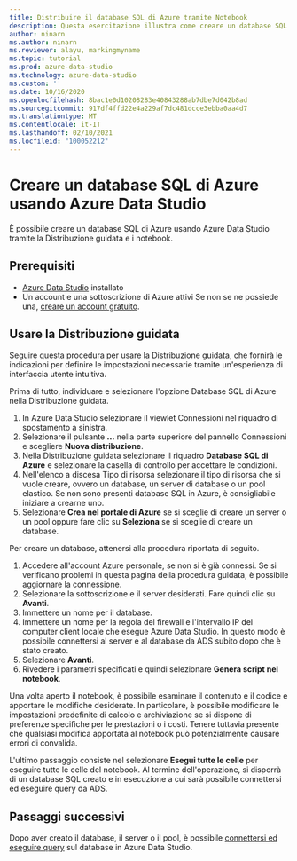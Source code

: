 ```yaml
---
title: Distribuire il database SQL di Azure tramite Notebook
description: Questa esercitazione illustra come creare un database SQL di Azure.
author: ninarn
ms.author: ninarn
ms.reviewer: alayu, markingmyname
ms.topic: tutorial
ms.prod: azure-data-studio
ms.technology: azure-data-studio
ms.custom: ''
ms.date: 10/16/2020
ms.openlocfilehash: 8bac1e0d10208283e40843288ab7dbe7d042b8ad
ms.sourcegitcommit: 917df4ffd22e4a229af7dc481dcce3ebba0aa4d7
ms.translationtype: MT
ms.contentlocale: it-IT
ms.lasthandoff: 02/10/2021
ms.locfileid: "100052212"
---
```

# <a name="create-an-azure-sql-database-using-azure-data-studio"></a>Creare un database SQL di Azure usando Azure Data Studio

È possibile creare un database SQL di Azure usando Azure Data Studio tramite la Distribuzione guidata e i notebook.

## <a name="pre-requisites"></a>Prerequisiti

 - [Azure Data Studio](download-azure-data-studio.md) installato
 - Un account e una sottoscrizione di Azure attivi Se non se ne possiede una, [creare un account gratuito](https://azure.microsoft.com/free/).

## <a name="use-the-deployment-wizard"></a>Usare la Distribuzione guidata

Seguire questa procedura per usare la Distribuzione guidata, che fornirà le indicazioni per definire le impostazioni necessarie tramite un'esperienza di interfaccia utente intuitiva.

Prima di tutto, individuare e selezionare l'opzione Database SQL di Azure nella Distribuzione guidata.

 1. In Azure Data Studio selezionare il viewlet Connessioni nel riquadro di spostamento a sinistra.
 2. Selezionare il pulsante **...** nella parte superiore del pannello Connessioni e scegliere **Nuova distribuzione**.
 3. Nella Distribuzione guidata selezionare il riquadro **Database SQL di Azure** e selezionare la casella di controllo per accettare le condizioni.
 4. Nell'elenco a discesa Tipo di risorsa selezionare il tipo di risorsa che si vuole creare, ovvero un database, un server di database o un pool elastico. Se non sono presenti database SQL in Azure, è consigliabile iniziare a crearne uno.
 5. Selezionare **Crea nel portale di Azure** se si sceglie di creare un server o un pool oppure fare clic su **Seleziona** se si sceglie di creare un database.

Per creare un database, attenersi alla procedura riportata di seguito.

 1. Accedere all'account Azure personale, se non si è già connessi. Se si verificano problemi in questa pagina della procedura guidata, è possibile aggiornare la connessione.
 2. Selezionare la sottoscrizione e il server desiderati. Fare quindi clic su **Avanti**.
 3. Immettere un nome per il database.
 4. Immettere un nome per la regola del firewall e l'intervallo IP del computer client locale che esegue Azure Data Studio. In questo modo è possibile connettersi al server e al database da ADS subito dopo che è stato creato.
 5. Selezionare **Avanti**.
 6. Rivedere i parametri specificati e quindi selezionare **Genera script nel notebook**.

Una volta aperto il notebook, è possibile esaminare il contenuto e il codice e apportare le modifiche desiderate. In particolare, è possibile modificare le impostazioni predefinite di calcolo e archiviazione se si dispone di preferenze specifiche per le prestazioni o i costi. Tenere tuttavia presente che qualsiasi modifica apportata al notebook può potenzialmente causare errori di convalida.

L'ultimo passaggio consiste nel selezionare **Esegui tutte le celle** per eseguire tutte le celle del notebook. Al termine dell'operazione, si disporrà di un database SQL creato e in esecuzione a cui sarà possibile connettersi ed eseguire query da ADS.

## <a name="next-steps"></a>Passaggi successivi

Dopo aver creato il database, il server o il pool, è possibile [connettersi ed eseguire query](quickstart-sql-database.md) sul database in Azure Data Studio.
